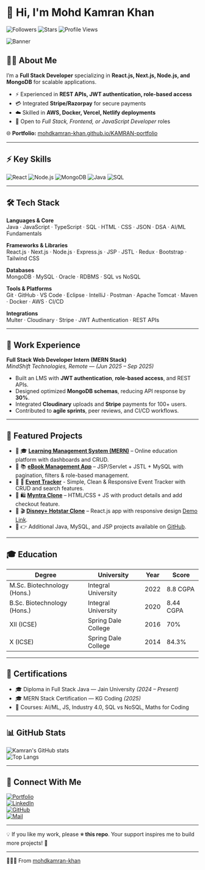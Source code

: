 # 👋 Hi, I'm Mohd Kamran Khan 

![Followers](https://img.shields.io/github/followers/mohdkamran-khan?label=Followers&style=social)
![Stars](https://img.shields.io/github/stars/mohdkamran-khan?label=Stars&style=social)
![Profile Views](https://komarev.com/ghpvc/?username=mohdkamran-khan&label=Profile%20views&color=0e75b6&style=flat)

![Banner](https://mohdkamran-khan.github.io/KAMRAN-portfolio/banner.png)

## 🧑‍💻 About Me  
I’m a **Full Stack Developer** specializing in **React.js, Next.js, Node.js, and MongoDB** for scalable applications.  
- ⚡ Experienced in **REST APIs, JWT authentication, role-based access**  
- 💳 Integrated **Stripe/Razorpay** for secure payments  
- ☁️ Skilled in **AWS, Docker, Vercel, Netlify deployments**  
- 🎯 Open to *Full Stack, Frontend, or JavaScript Developer* roles 

🌐 **Portfolio:** [mohdkamran-khan.github.io/KAMRAN-portfolio](https://mohdkamran-khan.github.io/KAMRAN-portfolio/)  

---

## ⚡ Key Skills

![React](https://img.shields.io/badge/React-20232A?logo=react&logoColor=61DAFB)
![Node.js](https://img.shields.io/badge/Node.js-43853D?logo=node-dot-js&logoColor=white)
![MongoDB](https://img.shields.io/badge/MongoDB-4EA94B?logo=mongodb&logoColor=white)
![Java](https://img.shields.io/badge/Java-ED8B00?logo=openjdk&logoColor=white)
![SQL](https://img.shields.io/badge/SQL-025E8C?logo=postgresql&logoColor=white)

---

## 🛠️ Tech Stack  

**Languages & Core**  
Java · JavaScript · TypeScript · SQL · HTML · CSS · JSON · DSA · AI/ML Fundamentals  

**Frameworks & Libraries**  
React.js · Next.js · Node.js · Express.js · JSP · JSTL · Redux · Bootstrap · Tailwind CSS  

**Databases**  
MongoDB · MySQL · Oracle · RDBMS · SQL vs NoSQL  

**Tools & Platforms**  
Git · GitHub · VS Code · Eclipse · IntelliJ · Postman · Apache Tomcat · Maven · Docker · AWS · CI/CD  

**Integrations**  
Multer · Cloudinary · Stripe · JWT Authentication · REST APIs  

---

## 💼 Work Experience  

**Full Stack Web Developer Intern (MERN Stack)**  
*MindShift Technologies, Remote* — *(Jun 2025 – Sep 2025)*  

- Built an LMS with **JWT authentication**, **role-based access**, and REST APIs.  
- Designed optimized **MongoDB schemas**, reducing API response by **30%**.  
- Integrated **Cloudinary** uploads and **Stripe** payments for 100+ users.  
- Contributed to **agile sprints**, peer reviews, and CI/CD workflows.  

---

## 📌 Featured Projects  

- 🔗 🎓 [**Learning Management System (MERN)**](https://github.com/mohdkamran-khan/MT) – Online education platform with dashboards and CRUD.  
- 🔗 📚 [**eBook Management App**](https://github.com/mohdkamran-khan/Ebook) – JSP/Servlet + JSTL + MySQL with pagination, filters & role-based management.
- 🔗 📅 [**Event Tracker**](https://github.com/mohdkamran-khan/Mini-Event-Tracker) - Simple, Clean & Responsive Event Tracker with CRUD and search features.
- 🔗 🛍️ [**Myntra Clone**](https://github.com/mohdkamran-khan/Myntra_Clone) – HTML/CSS + JS with product details and add checkout feature.  
- 🔗 🎬 [**Disney+ Hotstar Clone**](https://github.com/mohdkamran-khan/HotStar-Clones) – React.js app with responsive design [Demo Link](https://hotstarclonekamran.netlify.app).  
- 🔗 👉 Additional Java, MySQL, and JSP projects available on [GitHub](https://github.com/mohdkamran-khan).  

---

## 🎓 Education  

| Degree | University | Year | Score |
|--------|------------|------|-------|
| M.Sc. Biotechnology (Hons.) | Integral University | 2022 | 8.8 CGPA |
| B.Sc. Biotechnology (Hons.) | Integral University | 2020 | 8.44 CGPA |
| XII (ICSE) | Spring Dale College | 2016 | 70% |
| X (ICSE) | Spring Dale College | 2014 | 84.3% |

---

## 📜 Certifications  

- 🎓 Diploma in Full Stack Java — Jain University *(2024 – Present)*  
- 🎓 MERN Stack Certification — KG Coding *(2025)*  
- 📘 Courses: AI/ML, JS, Industry 4.0, SQL vs NoSQL, Maths for Coding  

---

## 📊 GitHub Stats  

![Kamran's GitHub stats](https://github-readme-stats.vercel.app/api?username=mohdkamran-khan&show_icons=true&theme=radical)  
![Top Langs](https://github-readme-stats.vercel.app/api/top-langs/?username=mohdkamran-khan&layout=compact&theme=radical)  

---

## 🤝 Connect With Me  

[![Portfolio](https://img.shields.io/badge/Portfolio-333?logo=vercel&logoColor=white)](https://mohdkamran-khan.github.io/KAMRAN-portfolio/)  
[![LinkedIn](https://img.shields.io/badge/LinkedIn-blue?logo=linkedin&logoColor=white)](https://www.linkedin.com/in/mohdkamran-khan/)  
[![GitHub](https://img.shields.io/badge/GitHub-black?logo=github&logoColor=white)](https://github.com/mohdkamran-khan)  
[![Mail](https://img.shields.io/badge/Email-D14836?logo=gmail&logoColor=white)](mailto:khanmohdkamran@yahoo.com)  

---

💡 If you like my work, please **⭐ this repo**. Your support inspires me to build more projects! 🚀

---

👨🏻‍💻 From [mohdkamran-khan](https://github.com/mohdkamran-khan)
